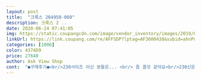 ```yaml
---
layout: post 
title:  "크록스 204950-060" 
description: 크록스 2 ..
date: 2020-06-24 07:41:05 
img: https://static.coupangcdn.com/image/vendor_inventory/images/2019/03/04/20/7/b3c77dd9-bf5a-4fdc-8466-029bc426ae5c.jpg 
linkUrl: https://link.coupang.com/re/AFFSDP?lptag=AF3600438&subid=ahnPublicAsk&pageKey=344988938&itemId=1095676834&vendorItemId=70652735278&traceid=V0-113-c05e1f5de5a09edc 
categories: [1006] 
color: 4374D9 
price: 27640 
author: Ask View Shop 
cont:  "●구매후기●<br/>230사이즈 이신 분들은... <br/> 좀 클것 같아요<br/>230신은데 잘 맞아요<br/>235  신는 발볼 좀 있는 언니는 230은 뒤꿈치는 맞으나 발볼이 좁고,240 은 발볼은 맞으나 뒤꿈치가 1센치가량 남네요.<br/><br/>가볍고 정말 푹신하네요 오늘 하루종일 사무실에서도 신고 있었는데 불편함 1도 없었어요!!<br/>굽에 비해 편한 정도네요.<br/><br/>굽이 높아도 발목을 잡아줘서 발목꺾임 없구요,<br/>굽이 있고 비가 와도 신을 수 있는 크록스로 구매했어요!<br/>날 좋은 날에도 무난하게 신을 수 있고,<br/>레인부츠는 갑갑하고<br/>매우 만족합니다!!<br/>무엇보다 무척 가볍습니다!!!<br/>발볼도 약간 헐렁합니다<br/>배송은 빨리 왔어요 근데 한쪽 끈 하단부분이 이상해요... <br/>뭔지 모르겠음 접착제가 나온건지.<br/>.<br/>떼보려고 했는데 없애질 못하겠네요 하단부분이고 또 다시 기다려야되기도 하고 또 이상한거 올수도있고.<br/>.<br/>그래서 걍 신어여ㅠㅜ 한철 신으려면 추천해요 길게는 못신을듯<br/>블랙이라 아무 옷이나 어울려요!<br/>블로그 검색해보니 평들이 사이즈가 작게 나와서 한치수 크게 주문해야 한다고 하던데<br/>비오는 날 신으려고 구매했습니다.<br/><br/>비올 때 미끄러울까봐 걱정했는데 괜찮았어요<br/>사이즈가 235인데 240이 클까봐 230으로 주문했더니 딱맞고 좋아요<br/>소문만큼 엄청 편하진 않고<br/>슬리퍼를 신고 회사에 갈 수도 없고<br/>왠만한 구두는 안신어보고도 잘 맞는 편인데 이건 발 아치가 딱 맞지 않아서 그런듯 싶어요<br/>저는 240 신다가 요즘 살쪄서 245  신는데 ,샌달이라 괜찮겠지 싶어 매장에서 240 신어보고 구매한건데 사이즈 딱 맞아요.<br/><br/>저는 발목이 가늘어서 약간 헐렁합니다<br/>저는 발에 살이 없는편으로 240  딱맞고 발목이 얇은편인데 중간구멍이 딱 맞네요.<br/>발목이 보통이시면 끝에 구멍에 맞을것 같고 살짝만 두꺼워도 작으실듯.<br/>구멍 뚫어야 할것같네요.<br/><br/>진작 왜 안샀는지... <br/>.<br/><br/>크록스 샌들 첨 주문해봤는데 만족요!!<br/>키가 작아서 젤리슈즈는 피해야 하기 때문에... <br/><br/>편하고 좋아서 하나 더 사서 쟁겨놓을까 고민중입니다<br/>편하네요<br/>230사이즈 이신 분들은... <br/> 좀 클것 같아요<br/>230신은데 잘 맞아요<br/>235  신는 발볼 좀 있는 언니는 230은 뒤꿈치는 맞으나 발볼이 좁고,240 은 발볼은 맞으나 뒤꿈치가 1센치가량 남네요.<br/><br/>가볍고 정말 푹신하네요 오늘 하루종일 사무실에서도 신고 있었는데 불편함 1도 없었어요!!<br/>굽에 비해 편한 정도네요.<br/><br/>굽이 높아도 발목을 잡아줘서 발목꺾임 없구요,<br/>굽이 있고 비가 와도 신을 수 있는 크록스로 구매했어요!<br/>날 좋은 날에도 무난하게 신을 수 있고,<br/>레인부츠는 갑갑하고<br/>매우 만족합니다!!<br/>무엇보다 무척 가볍습니다!!!<br/>발볼도 약간 헐렁합니다<br/>배송은 빨리 왔어요 근데 한쪽 끈 하단부분이 이상해요... <br/>뭔지 모르겠음 접착제가 나온건지.<br/>.<br/>떼보려고 했는데 없애질 못하겠네요 하단부분이고 또 다시 기다려야되기도 하고 또 이상한거 올수도있고.<br/>.<br/>그래서 걍 신어여ㅠㅜ 한철 신으려면 추천해요 길게는 못신을듯<br/>블랙이라 아무 옷이나 어울려요!<br/>블로그 검색해보니 평들이 사이즈가 작게 나와서 한치수 크게 주문해야 한다고 하던데<br/>비오는 날 신으려고 구매했습니다.<br/><br/>비올 때 미끄러울까봐 걱정했는데 괜찮았어요<br/>사이즈가 235인데 240이 클까봐 230으로 주문했더니 딱맞고 좋아요<br/>소문만큼 엄청 편하진 않고<br/>슬리퍼를 신고 회사에 갈 수도 없고<br/>왠만한 구두는 안신어보고도 잘 맞는 편인데 이건 발 아치가 딱 맞지 않아서 그런듯 싶어요<br/>저는 240 신다가 요즘 살쪄서 245  신는데 ,샌달이라 괜찮겠지 싶어 매장에서 240 신어보고 구매한건데 사이즈 딱 맞아요.<br/><br/>저는 발목이 가늘어서 약간 헐렁합니다<br/>저는 발에 살이 없는편으로 240  딱맞고 발목이 얇은편인데 중간구멍이 딱 맞네요.<br/>발목이 보통이시면 끝에 구멍에 맞을것 같고 살짝만 두꺼워도 작으실듯.<br/>구멍 뚫어야 할것같네요.<br/><br/>진작 왜 안샀는지... <br/>.<br/><br/>크록스 샌들 첨 주문해봤는데 만족요!!<br/>키가 작아서 젤리슈즈는 피해야 하기 때문에... <br/><br/>편하고 좋아서 하나 더 사서 쟁겨놓을까 고민중입니다<br/>편하네요<br/>" 
---
```

